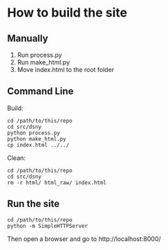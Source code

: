 
# How to build the site

## Manually

1) Run process.py
2) Run make_html.py
3) Move index.html to the root folder

## Command Line

Build:

	cd /path/to/this/repo
	cd src/dsny
	python process.py
	python make_html.py
	cp index.html ../../
	
Clean:

	cd /path/to/this/repo
	cd src/dsny
	rm -r html/ html_raw/ index.html

## Run the site

	cd /path/to/this/repo
	python -m SimpleHTTPServer

Then open a browser and go to http://localhost:8000/
